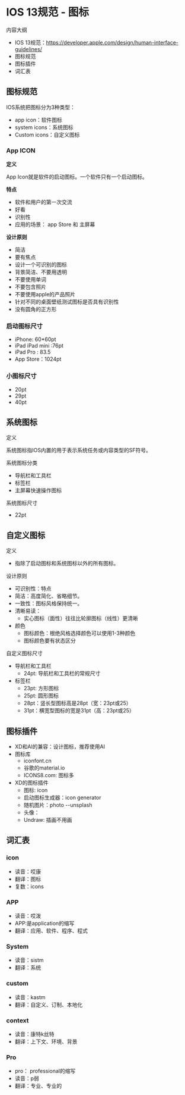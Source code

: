 # IOS 13规范 - 图标

内容大纲

- IOS 13规范：https://developer.apple.com/design/human-interface-guidelines/
- 图标规范
- 图标插件
- 词汇表



## 图标规范

IOS系统把图标分为3种类型：

- app icon：软件图标
- system icons：系统图标
- Custom icons：自定义图标

### App ICON

**定义**

App Icon就是软件的启动图标。一个软件只有一个启动图标。

**特点**

- 软件和用户的第一次交流
- 好看
- 识别性
- 应用的场景： app Store  和 主屏幕

**设计原则**

- 简洁
- 要有焦点
- 设计一个可识别的图标
- 背景简洁、不要用透明
- 不要使用单词
- 不要包含照片
- 不要使用apple的产品照片
- 针对不同的桌面壁纸测试图标是否具有识别性
- 没有圆角的正方形

### 启动图标尺寸

- iPhone: 60*60pt
- iPad iPad mini :76pt
- iPad Pro : 83.5
- App Store：1024pt

### 小图标尺寸

- 20pt
- 29pt
- 40pt

## 系统图标

定义

系统图标指IOS内置的用于表示系统任务或内容类型的SF符号。

系统图标分类

- 导航栏和工具栏
- 标签栏
- 主屏幕快速操作图标

系统图标尺寸

- 22pt

## 自定义图标

定义

- 指除了启动图标和系统图标以外的所有图标。

设计原则

- 可识别性：特点
- 简洁：高度简化、省略细节。
- 一致性：图标风格保持统一。
- 清晰易读：
  - 实心图标（面性）往往比轮廓图标（线性）更清晰
- 颜色
  - 图标颜色：根绝风格选择颜色可以使用1-3种颜色
  - 图标颜色要有状态区分

自定义图标尺寸

- 导航栏和工具栏
  - 24pt: 导航栏和工具栏的常规尺寸
- 标签栏
  - 23pt: 方形图标
  - 25pt: 圆形图标
  - 28pt：竖长型图标高是28pt（宽：23pt或25）
  - 31pt：横宽型图标的宽是31pt（高：23pt或25）

## 图标插件

- XD和AI的兼容：设计图标，推荐使用AI
- 图标库
  - iconfont.cn
  - 谷歌的material.io
  - ICONS8.com: 图标多
- XD的图标插件
  - 图标: icon
  - 启动图标生成器：icon generator
  - 随机图片：photo  --unsplash
  - 头像：
  - Undraw:  插画不用画

## 词汇表

### icon

- 读音：哎康
- 翻译：图标
- 复数：icons

### APP

- 读音：哎泼
- APP:是application的缩写
- 翻译：应用、软件、程序、程式

### System

- 读音：sistm
- 翻译：系统

### custom

- 读音：kastm
- 翻译：自定义、订制、本地化

### context

- 读音：康特k丝特
- 翻译：上下文、环境、背景

### Pro

- pro： professional的缩写
- 读音：p弱
- 翻译：专业、专业的